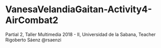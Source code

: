 # VanesaVelandiaGaitan-Activity4-AirCombat2
Partial 2, Taller Multimedia 2018 - II, Universidad de la Sabana, Teacher Rigoberto Sáenz @rsaenzi
